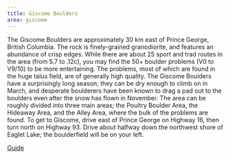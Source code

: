 ```yaml
---
title: Giscome Boulders
area: giscome
---
```


The Giscome Boulders are approximately 30 km east of Prince George, British Columbia. The rock is finely-grained granodiorite, and features an abundance of crisp edges. While there are about 25 sport and trad routes in the area (from 5.7 to .12c), you may find the 50+ boulder problems (V0 to V9/10) to be more entertaining. The problems, most of which are found in the huge talus field, are of generally high quality. The Giscome Boulders have a surprisingly long season; they can be dry enough to climb on in March, and desperate boulderers have been known to drag a pad out to the boulders even after the snow has flown in November. The area can be roughly divided into three main areas; the Poultry Boulder Area, the Hideaway Area, and the Alley Area, where the bulk of the problems are found. To get to Giscome, drive east of Prince George on Highway 16, then turn north on Highway 93. Drive about halfway down the northwest shore of Eaglet Lake; the boulderfield will be on your left.

[Guide](/Giscome-Boulders.pdf)
